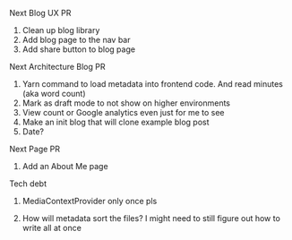 Next Blog UX PR

1. Clean up blog library
1. Add blog page to the nav bar
1. Add share button to blog page

Next Architecture Blog PR

1. Yarn command to load metadata into frontend code. And read minutes (aka word count)
1. Mark as draft mode to not show on higher environments
1. View count or Google analytics even just for me to see
1. Make an init blog that will clone example blog post
1. Date?

Next Page PR

1. Add an About Me page

Tech debt

1. MediaContextProvider only once pls

1. How will metadata sort the files? I might need to still figure out how to write all at once
